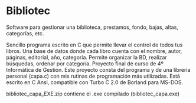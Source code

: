 # Bibliotec
Software para gestionar una biblioteca, prestamos, fondo, bajas, altas, categorías, etc.

Sencillo programa escrito en C que permite llevar el control de todos tus libros. Una base de datos donde cada libro cuenta con el nombre, autor, páginas, editorial, año, categoría.
Permite organizar la BD, realizar búsquedas, ordenar por categoría.
Proyecto final de curso de 4º Informática de Gestión.
Este proyecto consta del programa y de una libreria personal (capa.c) con mis rutinas de programación más utilizadas.
Está escrito en C Ansi, compatible con Turbo C 2.0 de Borland para MS-DOS.

bibliotec_capa_EXE.zip contiene el .exe compilado (bibliotec_capa.exe)
